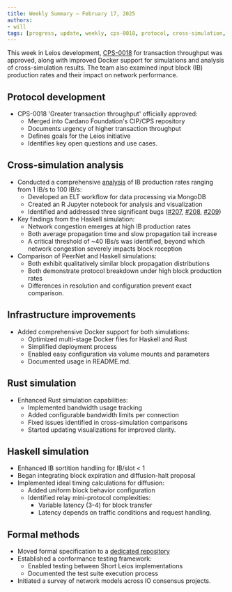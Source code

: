```yaml
---
title: Weekly Summary – February 17, 2025
authors:
- will
tags: [progress, update, weekly, cps-0018, protocol, cross-simulation, analysis, docker, infrastructure, throughput, congestion]
---
```


This week in Leios development, [CPS-0018](https://github.com/cardano-foundation/CIPs/blob/master/CPS-0018/README.md) for transaction throughput was approved, along with improved Docker support for simulations and analysis of cross-simulation results. The team also examined input block (IB) production rates and their impact on network performance.

## Protocol development

- CPS-0018 'Greater transaction throughput' officially approved:
  - Merged into Cardano Foundation's CIP/CPS repository
  - Documents urgency of higher transaction throughput
  - Defines goals for the Leios initiative
  - Identifies key open questions and use cases.

## Cross-simulation analysis

- Conducted a comprehensive [analysis](https://github.com/input-output-hk/ouroboros-leios/blob/main/Logbook.md#simulation-of-varied-ib-production-rate) of IB production rates ranging from 1 IB/s to 100 IB/s:
  - Developed an ELT workflow for data processing via MongoDB
  - Created an R Jupyter notebook for analysis and visualization
  - Identified and addressed three significant bugs ([#207](https://github.com/input-output-hk/ouroboros-leios/issues/207), [#208](https://github.com/input-output-hk/ouroboros-leios/issues/208), [#209](https://github.com/input-output-hk/ouroboros-leios/issues/209))
- Key findings from the Haskell simulation:
  - Network congestion emerges at high IB production rates
  - Both average propagation time and slow propagation tail increase
  - A critical threshold of ~40 IBs/s was identified, beyond which network congestion severely impacts block reception
- Comparison of PeerNet and Haskell simulations:
  - Both exhibit qualitatively similar block propagation distributions
  - Both demonstrate protocol breakdown under high block production rates
  - Differences in resolution and configuration prevent exact comparison.

## Infrastructure improvements

- Added comprehensive Docker support for both simulations:
  - Optimized multi-stage Docker files for Haskell and Rust
  - Simplified deployment process
  - Enabled easy configuration via volume mounts and parameters
  - Documented usage in README.md.

## Rust simulation

- Enhanced Rust simulation capabilities:
  - Implemented bandwidth usage tracking
  - Added configurable bandwidth limits per connection
  - Fixed issues identified in cross-simulation comparisons
  - Started updating visualizations for improved clarity.

## Haskell simulation

- Enhanced IB sortition handling for IB/slot < 1
- Began integrating block expiration and diffusion-halt proposal
- Implemented ideal timing calculations for diffusion:
  - Added uniform block behavior configuration
  - Identified relay mini-protocol complexities:
    - Variable latency (3-4) for block transfer
    - Latency depends on traffic conditions and request handling.

## Formal methods

- Moved formal specification to a [dedicated repository](https://github.com/input-output-hk/ouroboros-leios-formal-spec)
- Established a conformance testing framework:
  - Enabled testing between Short Leios implementations
  - Documented the test suite execution process
- Initiated a survey of network models across IO consensus projects. 

